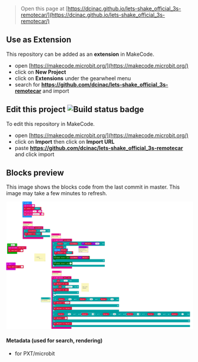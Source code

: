 
> Open this page at [https://dcinac.github.io/lets-shake_official_3s-remotecar/](https://dcinac.github.io/lets-shake_official_3s-remotecar/)

## Use as Extension

This repository can be added as an **extension** in MakeCode.

* open [https://makecode.microbit.org/](https://makecode.microbit.org/)
* click on **New Project**
* click on **Extensions** under the gearwheel menu
* search for **https://github.com/dcinac/lets-shake_official_3s-remotecar** and import

## Edit this project ![Build status badge](https://github.com/dcinac/lets-shake_official_3s-remotecar/workflows/MakeCode/badge.svg)

To edit this repository in MakeCode.

* open [https://makecode.microbit.org/](https://makecode.microbit.org/)
* click on **Import** then click on **Import URL**
* paste **https://github.com/dcinac/lets-shake_official_3s-remotecar** and click import

## Blocks preview

This image shows the blocks code from the last commit in master.
This image may take a few minutes to refresh.

![A rendered view of the blocks](https://github.com/dcinac/lets-shake_official_3s-remotecar/raw/master/.github/makecode/blocks.png)

#### Metadata (used for search, rendering)

* for PXT/microbit
<script src="https://makecode.com/gh-pages-embed.js"></script><script>makeCodeRender("{{ site.makecode.home_url }}", "{{ site.github.owner_name }}/{{ site.github.repository_name }}");</script>
